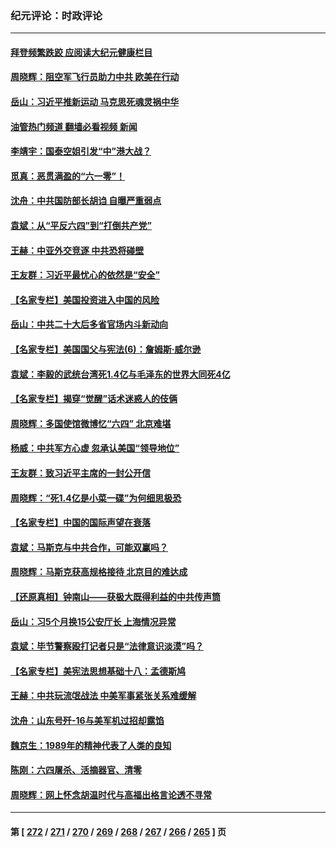### 纪元评论：时政评论
---
#### [拜登频繁跌跤 应阅读大纪元健康栏目](../../pages/nsc1025/n14011175.md?06070330) 
#### [周晓辉：阻空军飞行员助力中共 欧美在行动](../../pages/nsc1025/n14011198.md?06070330) 
#### [岳山：习近平推新运动 马克思死魂灵祸中华](../../pages/nsc1025/n14011116.md?06070330) 
#### [油管热门频道 翻墙必看视频 新闻](ok?06070330)
#### [李靖宇：国泰空姐引发“中”港大战？](../../pages/nsc1025/n14010977.md?06070330) 
#### [觅真：恶贯满盈的“六一零”！](../../pages/nsc1025/n14010858.md?06070330) 
#### [沈舟：中共国防部长胡诌 自曝严重弱点](../../pages/nsc1025/n14010773.md?06070330) 
#### [袁斌：从“平反六四”到“打倒共产党”](../../pages/nsc1025/n14010702.md?06070330) 
#### [王赫：中亚外交竞逐 中共恐将碰壁](../../pages/nsc1025/n14010674.md?06070330) 
#### [王友群：习近平最忧心的依然是“安全”](../../pages/nsc1025/n14010781.md?06070330) 
#### [【名家专栏】美国投资进入中国的风险](../../pages/nsc1025/n14010365.md?06070330) 
#### [岳山：中共二十大后多省官场内斗新动向](../../pages/nsc1025/n14010293.md?06070330) 
#### [【名家专栏】美国国父与宪法(6)：詹姆斯‧威尔逊](../../pages/nsc1025/n14008891.md?06070330) 
#### [袁斌：李毅的武统台湾死1.4亿与毛泽东的世界大同死4亿](../../pages/nsc1025/n14010108.md?06070330) 
#### [【名家专栏】揭穿“觉醒”话术迷惑人的伎俩](../../pages/nsc1025/n14009735.md?06070330) 
#### [周晓辉：多国使馆微博忆“六四” 北京难堪](../../pages/nsc1025/n14009823.md?06070330) 
#### [杨威：中共军方心虚 忽承认美国“领导地位”](../../pages/nsc1025/n14009807.md?06070330) 
#### [王友群：致习近平主席的一封公开信](../../pages/nsc1025/n14009446.md?06070330) 
#### [周晓辉：“死1.4亿是小菜一碟”为何细思极恐](../../pages/nsc1025/n14009445.md?06070330) 
#### [【名家专栏】中国的国际声望在衰落](../../pages/nsc1025/n14008890.md?06070330) 
#### [袁斌：马斯克与中共合作，可能双赢吗？](../../pages/nsc1025/n14009301.md?06070330) 
#### [周晓辉：马斯克获高规格接待 北京目的难达成](../../pages/nsc1025/n14008994.md?06070330) 
#### [【还原真相】钟南山——获极大既得利益的中共传声筒](../../pages/nsc1025/n14008945.md?06070330) 
#### [岳山：习5个月换15公安厅长 上海情况异常](../../pages/nsc1025/n14008756.md?06070330) 
#### [袁斌：毕节警察殴打记者只是“法律意识淡漠”吗？](../../pages/nsc1025/n14008706.md?06070330) 
#### [【名家专栏】美宪法思想基础十八：孟德斯鸠](../../pages/nsc1025/n14007383.md?06070330) 
#### [王赫：中共玩流氓战法 中美军事紧张关系难缓解](../../pages/nsc1025/n14008446.md?06070330) 
#### [沈舟：山东号歼-16与美军机过招却露馅](../../pages/nsc1025/n14008448.md?06070330) 
#### [魏京生：1989年的精神代表了人类的良知](../../pages/nsc1025/n14008489.md?06070330) 
#### [陈刚：六四屠杀、活摘器官、清零](../../pages/nsc1025/n14008418.md?06070330) 
#### [周晓辉：网上怀念胡温时代与高福出格言论透不寻常](../../pages/nsc1025/n14008318.md?06070330) 

---
#### 第 [ [272](./272.md?06070330) / [271](./271.md?06070330) / [270](./270.md?06070330) / [269](./269.md?06070330) / [268](./268.md?06070330) / [267](./267.md?06070330) / [266](./266.md?06070330) / [265](./265.md?06070330) ] 页
